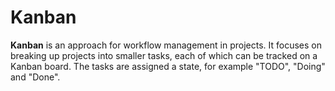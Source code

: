 # Kanban

**Kanban** is an approach for workflow management in projects. It focuses on
breaking up projects into smaller tasks, each of which can be tracked on a
Kanban board. The tasks are assigned a state, for example "TODO", "Doing" and
"Done".
